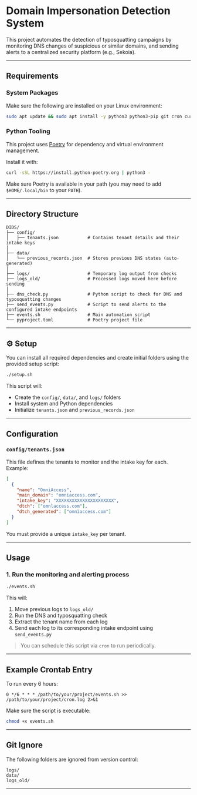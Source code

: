 #  Domain Impersonation Detection System

This project automates the detection of typosquatting campaigns by monitoring DNS changes of suspicious or similar domains, and sending alerts to a centralized security platform (e.g., Sekoia).

---

##  Requirements

### System Packages

Make sure the following are installed on your Linux environment:

```bash
sudo apt update && sudo apt install -y python3 python3-pip git cron curl
```

### Python Tooling

This project uses [Poetry](https://python-poetry.org/) for dependency and virtual environment management.

Install it with:

```bash
curl -sSL https://install.python-poetry.org | python3 -
```

Make sure Poetry is available in your path (you may need to add `$HOME/.local/bin` to your `PATH`).

---

##  Directory Structure

```
DIDS/
├── config/
│   ├── tenants.json           # Contains tenant details and their intake keys
│
├── data/
│   └── previous_records.json  # Stores previous DNS states (auto-generated)
│
├── logs/                      # Temporary log output from checks
├── logs_old/                  # Processed logs moved here before sending
│
├── dns_check.py               # Python script to check for DNS and typosquatting changes
├── send_events.py             # Script to send alerts to the configured intake endpoints
├── events.sh                  # Main automation script
└── pyproject.toml             # Poetry project file
```

---

## ⚙️ Setup

You can install all required dependencies and create initial folders using the provided setup script:

```bash
./setup.sh
```

This script will:

* Create the `config/`, `data/`, and `logs/` folders
* Install system and Python dependencies
* Initialize `tenants.json` and `previous_records.json`

---

##  Configuration

### `config/tenants.json`

This file defines the tenants to monitor and the intake key for each. Example:

```json
[
  {
    "name": "OmniAccess",
    "main_domain": "omniaccess.com",
    "intake_key": "XXXXXXXXXXXXXXXXXXXXXX",
    "dtch": ["omnlaccess.com"],
    "dtch_generated": ["omnìaccess.com"]
  }
]
```

You must provide a unique `intake_key` per tenant.

---

##  Usage

### 1. Run the monitoring and alerting process

```bash
./events.sh
```

This will:

1. Move previous logs to `logs_old/`
2. Run the DNS and typosquatting check
3. Extract the tenant name from each log
4. Send each log to its corresponding intake endpoint using `send_events.py`

> You can schedule this script via `cron` to run periodically.

---

##  Example Crontab Entry

To run every 6 hours:

```cron
0 */6 * * * /path/to/your/project/events.sh >> /path/to/your/project/cron.log 2>&1
```

Make sure the script is executable:

```bash
chmod +x events.sh
```

---

##  Git Ignore

The following folders are ignored from version control:

```
logs/
data/
logs_old/
```

---

